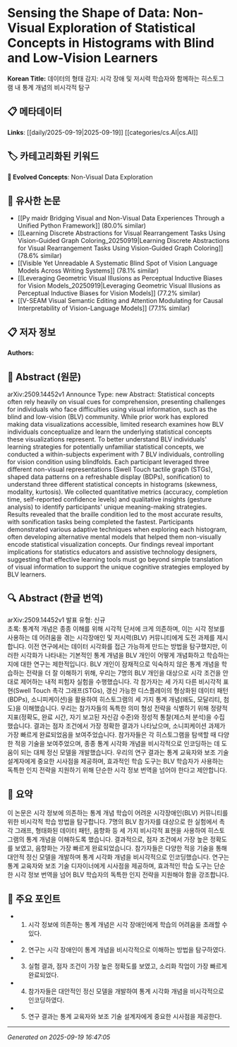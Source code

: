 
# Sensing the Shape of Data: Non-Visual Exploration of Statistical Concepts in Histograms with Blind and Low-Vision Learners

**Korean Title:** 데이터의 형태 감지: 시각 장애 및 저시력 학습자와 함께하는 히스토그램 내 통계 개념의 비시각적 탐구

## 📋 메타데이터

**Links**: [[daily/2025-09-19|2025-09-19]] [[categories/cs.AI|cs.AI]]

## 🏷️ 카테고리화된 키워드
**🚀 Evolved Concepts**: Non-Visual Data Exploration

## 🔗 유사한 논문
- [[Py maidr Bridging Visual and Non-Visual Data Experiences Through a Unified Python Framework]] (80.0% similar)
- [[Learning Discrete Abstractions for Visual Rearrangement Tasks Using Vision-Guided Graph Coloring_20250919|Learning Discrete Abstractions for Visual Rearrangement Tasks Using Vision-Guided Graph Coloring]] (78.6% similar)
- [[Visible Yet Unreadable A Systematic Blind Spot of Vision Language Models Across Writing Systems]] (78.1% similar)
- [[Leveraging Geometric Visual Illusions as Perceptual Inductive Biases for Vision Models_20250919|Leveraging Geometric Visual Illusions as Perceptual Inductive Biases for Vision Models]] (77.2% similar)
- [[V-SEAM Visual Semantic Editing and Attention Modulating for Causal Interpretability of Vision-Language Models]] (77.1% similar)

## 📋 저자 정보

**Authors:** 

## 📄 Abstract (원문)

arXiv:2509.14452v1 Announce Type: new 
Abstract: Statistical concepts often rely heavily on visual cues for comprehension, presenting challenges for individuals who face difficulties using visual information, such as the blind and low-vision (BLV) community. While prior work has explored making data visualizations accessible, limited research examines how BLV individuals conceptualize and learn the underlying statistical concepts these visualizations represent. To better understand BLV individuals' learning strategies for potentially unfamiliar statistical concepts, we conducted a within-subjects experiment with 7 BLV individuals, controlling for vision condition using blindfolds. Each participant leveraged three different non-visual representations (Swell Touch tactile graph (STGs), shaped data patterns on a refreshable display (BDPs), sonification) to understand three different statistical concepts in histograms (skewness, modality, kurtosis). We collected quantitative metrics (accuracy, completion time, self-reported confidence levels) and qualitative insights (gesture analysis) to identify participants' unique meaning-making strategies. Results revealed that the braille condition led to the most accurate results, with sonification tasks being completed the fastest. Participants demonstrated various adaptive techniques when exploring each histogram, often developing alternative mental models that helped them non-visually encode statistical visualization concepts. Our findings reveal important implications for statistics educators and assistive technology designers, suggesting that effective learning tools must go beyond simple translation of visual information to support the unique cognitive strategies employed by BLV learners.

## 🔍 Abstract (한글 번역)

arXiv:2509.14452v1 발표 유형: 신규  
초록: 통계적 개념은 종종 이해를 위해 시각적 단서에 크게 의존하며, 이는 시각 정보를 사용하는 데 어려움을 겪는 시각장애인 및 저시력(BLV) 커뮤니티에게 도전 과제를 제시합니다. 이전 연구에서는 데이터 시각화를 접근 가능하게 만드는 방법을 탐구했지만, 이러한 시각화가 나타내는 기본적인 통계 개념을 BLV 개인이 어떻게 개념화하고 학습하는지에 대한 연구는 제한적입니다. BLV 개인이 잠재적으로 익숙하지 않은 통계 개념을 학습하는 전략을 더 잘 이해하기 위해, 우리는 7명의 BLV 개인을 대상으로 시각 조건을 안대로 제어하는 내적 피험자 실험을 수행했습니다. 각 참가자는 세 가지 다른 비시각적 표현(Swell Touch 촉각 그래프(STGs), 갱신 가능한 디스플레이의 형상화된 데이터 패턴(BDPs), 소니피케이션)을 활용하여 히스토그램의 세 가지 통계 개념(왜도, 모달리티, 첨도)을 이해했습니다. 우리는 참가자들의 독특한 의미 형성 전략을 식별하기 위해 정량적 지표(정확도, 완료 시간, 자기 보고된 자신감 수준)와 정성적 통찰(제스처 분석)을 수집했습니다. 결과는 점자 조건에서 가장 정확한 결과가 나타났으며, 소니피케이션 과제가 가장 빠르게 완료되었음을 보여주었습니다. 참가자들은 각 히스토그램을 탐색할 때 다양한 적응 기술을 보여주었으며, 종종 통계 시각화 개념을 비시각적으로 인코딩하는 데 도움이 되는 대체 정신 모델을 개발했습니다. 우리의 연구 결과는 통계 교육자와 보조 기술 설계자에게 중요한 시사점을 제공하며, 효과적인 학습 도구는 BLV 학습자가 사용하는 독특한 인지 전략을 지원하기 위해 단순한 시각 정보 번역을 넘어야 한다고 제안합니다.

## 📝 요약

이 논문은 시각 정보에 의존하는 통계 개념 학습이 어려운 시각장애인(BLV) 커뮤니티를 위한 비시각적 학습 방법을 탐구합니다. 7명의 BLV 참가자를 대상으로 한 실험에서 촉각 그래프, 형태화된 데이터 패턴, 음향화 등 세 가지 비시각적 표현을 사용하여 히스토그램의 통계 개념을 이해하도록 했습니다. 결과적으로, 점자 조건에서 가장 높은 정확도를 보였고, 음향화는 가장 빠르게 완료되었습니다. 참가자들은 다양한 적응 기술을 통해 대안적 정신 모델을 개발하며 통계 시각화 개념을 비시각적으로 인코딩했습니다. 연구는 통계 교육자와 보조 기술 디자이너에게 시사점을 제공하며, 효과적인 학습 도구는 단순한 시각 정보 번역을 넘어 BLV 학습자의 독특한 인지 전략을 지원해야 함을 강조합니다.

## 🎯 주요 포인트

- 1. 시각 정보에 의존하는 통계 개념은 시각 장애인에게 학습의 어려움을 초래할 수 있다.

- 2. 연구는 시각 장애인이 통계 개념을 비시각적으로 이해하는 방법을 탐구하였다.

- 3. 실험 결과, 점자 조건이 가장 높은 정확도를 보였고, 소리화 작업이 가장 빠르게 완료되었다.

- 4. 참가자들은 대안적인 정신 모델을 개발하여 통계 시각화 개념을 비시각적으로 인코딩하였다.

- 5. 연구 결과는 통계 교육자와 보조 기술 설계자에게 중요한 시사점을 제공한다.

---

*Generated on 2025-09-19 16:47:05*
